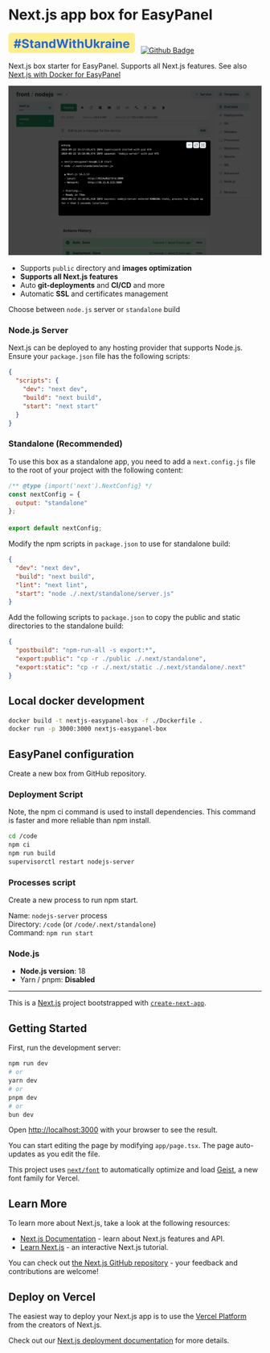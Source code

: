 # Next.js app box for EasyPanel

[![StandWithUkraine](https://raw.githubusercontent.com/vshymanskyy/StandWithUkraine/main/badges/StandWithUkraine.svg)](https://github.com/vshymanskyy/StandWithUkraine) &nbsp;
[![Github Badge](https://img.shields.io/github/followers/digitalandyeu?label=@digitalandyeu&style=social)](https://www.github.com/digitalandyeu)

Next.js box starter for EasyPanel. Supports all Next.js features. See also [Next.js with Docker for EasyPanel](https://github.com/digitalandyeu/next-with-docker)

![preview.png](preview.png)

- Supports `public` directory and **images optimization**
- **Supports all Next.js features**
- Auto **git-deployments** and **CI/CD** and more
- Automatic **SSL** and certificates management

Choose between `node.js` server or `standalone` build

### Node.js Server

Next.js can be deployed to any hosting provider that supports Node.js. Ensure your `package.json` file has the following
scripts:

```json
{
  "scripts": {
    "dev": "next dev",
    "build": "next build",
    "start": "next start"
  }
}
```

### Standalone (Recommended)

To use this box as a standalone app, you need to add a `next.config.js` file to the root of your project with the following content:

```js
/** @type {import('next').NextConfig} */
const nextConfig = {
  output: "standalone"
};

export default nextConfig;
```

Modify the npm scripts in `package.json` to use for standalone build:

```json
{
  "dev": "next dev",
  "build": "next build",
  "lint": "next lint",
  "start": "node ./.next/standalone/server.js"
}
```

Add the following scripts to `package.json` to copy the public and static directories to the standalone build:

```json
{
  "postbuild": "npm-run-all -s export:*",
  "export:public": "cp -r ./public ./.next/standalone",
  "export:static": "cp -r ./.next/static ./.next/standalone/.next"
}
```

## Local docker development

```bash
docker build -t nextjs-easypanel-box -f ./Dockerfile .
docker run -p 3000:3000 nextjs-easypanel-box
```

## EasyPanel configuration

Create a new box from GitHub repository.

### Deployment Script

Note, the npm ci command is used to install dependencies. This command is faster and more reliable than npm install.

```bash
cd /code
npm ci
npm run build
supervisorctl restart nodejs-server
```

### Processes script

Create a new process to run npm start.

Name: `nodejs-server` process  
Directory: `/code` (or `/code/.next/standalone`)  
Command: `npm run start`  

### Node.js

- **Node.js version**: 18
- Yarn / pnpm: **Disabled**

---

This is a [Next.js](https://nextjs.org) project bootstrapped with [`create-next-app`](https://nextjs.org/docs/app/api-reference/cli/create-next-app).

## Getting Started

First, run the development server:

```bash
npm run dev
# or
yarn dev
# or
pnpm dev
# or
bun dev
```

Open [http://localhost:3000](http://localhost:3000) with your browser to see the result.

You can start editing the page by modifying `app/page.tsx`. The page auto-updates as you edit the file.

This project uses [`next/font`](https://nextjs.org/docs/app/building-your-application/optimizing/fonts) to automatically optimize and load [Geist](https://vercel.com/font), a new font family for Vercel.

## Learn More

To learn more about Next.js, take a look at the following resources:

- [Next.js Documentation](https://nextjs.org/docs) - learn about Next.js features and API.
- [Learn Next.js](https://nextjs.org/learn) - an interactive Next.js tutorial.

You can check out [the Next.js GitHub repository](https://github.com/vercel/next.js) - your feedback and contributions are welcome!

## Deploy on Vercel

The easiest way to deploy your Next.js app is to use the [Vercel Platform](https://vercel.com/new?utm_medium=default-template&filter=next.js&utm_source=create-next-app&utm_campaign=create-next-app-readme) from the creators of Next.js.

Check out our [Next.js deployment documentation](https://nextjs.org/docs/app/building-your-application/deploying) for more details.
